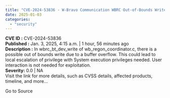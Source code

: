 ```yaml
---
title: "CVE-2024-53836 - W-Bravo Communication WBRC Out-of-Bounds Write Vulnerability"
date: 2025-01-03
categories: 
  - "security"
---
```


**CVE ID :** CVE-2024-53836  
**Published :** Jan. 3, 2025, 4:15 a.m. | 1 hour, 56 minutes ago  
**Description :** In wbrc\_bt\_dev\_write of wb\_regon\_coordinator.c, there is a possible out of bounds write due to a buffer overflow. This could lead to local escalation of privilege with System execution privileges needed. User interaction is not needed for exploitation.  
**Severity:** 0.0 | NA  
Visit the link for more details, such as CVSS details, affected products, timeline, and more...

Go to Source
